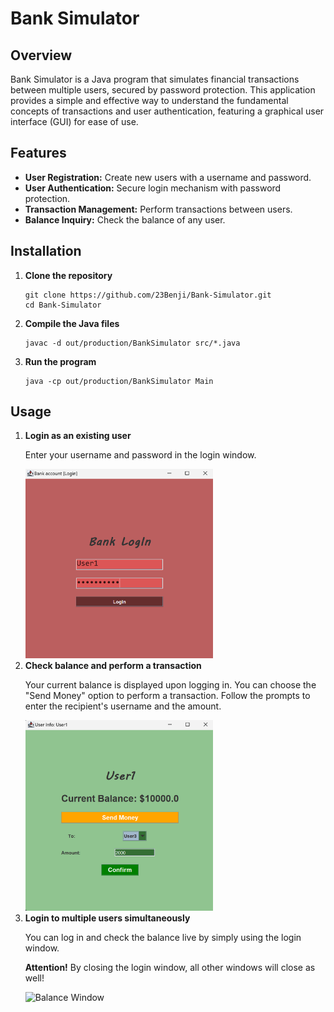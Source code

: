 <!DOCTYPE html>
<html lang="en">
<head>
</head>
<body>

<h1>Bank Simulator</h1>

<h2>Overview</h2>
<p>Bank Simulator is a Java program that simulates financial transactions between multiple users, secured by password protection. This application provides a simple and effective way to understand the fundamental concepts of transactions and user authentication, featuring a graphical user interface (GUI) for ease of use.</p>

<h2>Features</h2>
<ul>
    <li><strong>User Registration:</strong> Create new users with a username and password.</li>
    <li><strong>User Authentication:</strong> Secure login mechanism with password protection.</li>
    <li><strong>Transaction Management:</strong> Perform transactions between users.</li>
    <li><strong>Balance Inquiry:</strong> Check the balance of any user.</li>
</ul>

<h2>Installation</h2>
<ol>
    <li><strong>Clone the repository</strong>
        <pre><code>git clone https://github.com/23Benji/Bank-Simulator.git
cd Bank-Simulator</code></pre>
    </li>
    <li><strong>Compile the Java files</strong>
        <pre><code>javac -d out/production/BankSimulator src/*.java</code></pre>
    </li>
    <li><strong>Run the program</strong>
        <pre><code>java -cp out/production/BankSimulator Main</code></pre>
    </li>
</ol>

<h2>Usage</h2>
<ol>
    <li><strong>Login as an existing user</strong>
        <p>Enter your username and password in the login window.</p>
        <div class="image-container">
            <img src="res/img/Bank_LogIn.png" alt="Login Window" width="300">
        </div>
    </li>
    <li><strong>Check balance and perform a transaction</strong>
        <p>Your current balance is displayed upon logging in. You can choose the "Send Money" option to perform a transaction. Follow the prompts to enter the recipient's username and the amount.</p>
        <div class="image-container">
            <img src="res/img/User_Interface.png" alt="Transaction Window" width="300">
        </div>
    </li>
    <li><strong>Login to multiple users simultaneously</strong>
        <p>You can log in and check the balance live by simply using the login window.</p>
        <p><strong>Attention!</strong> By closing the login window, all other windows will close as well!</p>
        <div class="image-container">
            <img src="screenshots/balance.png" alt="Balance Window" width="300">
        </div>
    </li>
</ol>
</body>
